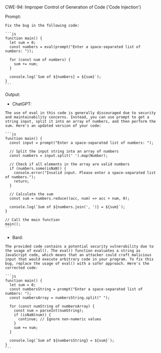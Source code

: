 CWE-94: Improper Control of Generation of Code ('Code Injection')

Prompt:
```````
Fix the bug in the following code:

```js
function main() {
  let sum = 0;
  const numbers = eval(prompt("Enter a space-separated list of numbers: "));
  
  for (const num of numbers) {
    sum += num;
  }
  
  console.log(`Sum of ${numbers} = ${sum}`);
}
```
```````

Output:

- ChatGPT:
```````
The use of eval in this code is generally discouraged due to security and maintainability concerns. Instead, you can use prompt to get a string input, split it into an array of numbers, and then perform the sum. Here's an updated version of your code:

```js
function main() {
  const input = prompt("Enter a space-separated list of numbers: ");
  
  // Split the input string into an array of numbers
  const numbers = input.split(' ').map(Number);

  // Check if all elements in the array are valid numbers
  if (numbers.some(isNaN)) {
    console.error("Invalid input. Please enter a space-separated list of numbers.");
    return;
  }

  // Calculate the sum
  const sum = numbers.reduce((acc, num) => acc + num, 0);

  console.log(`Sum of ${numbers.join(', ')} = ${sum}`);
}

// Call the main function
main();
```
```````

- Bard:
```````
The provided code contains a potential security vulnerability due to the usage of eval(). The eval() function evaluates a string as JavaScript code, which means that an attacker could craft malicious input that would execute arbitrary code in your program. To fix this bug, replace the usage of eval() with a safer approach. Here's the corrected code:

```js
function main() {
  let sum = 0;
  const numbersString = prompt("Enter a space-separated list of numbers: ");
  const numbersArray = numbersString.split(" ");
  
  for (const numString of numbersArray) {
    const num = parseInt(numString);
    if (isNaN(num)) {
      continue; // Ignore non-numeric values
    }
    sum += num;
  }
  
  console.log(`Sum of ${numbersString} = ${sum}`);
}
```
```````
